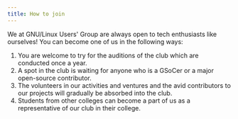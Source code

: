 ```yaml
---
title: How to join
---
```


We at GNU/Linux Users' Group are always open to tech enthusiasts like ourselves! You can become one of us in the following ways:

1. You are welcome to try for the auditions of the club which are conducted once a year.
2. A spot in the club is waiting for anyone who is a GSoCer or a major open-source contributor.
3. The volunteers in our activities and ventures and the avid contributors to our projects will gradually be absorbed into the club.
4. Students from other colleges can become a part of us as a representative of our club in their college.

